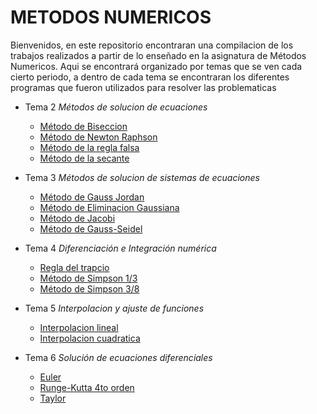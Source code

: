 # METODOS NUMERICOS

Bienvenidos, en este repositorio encontraran una compilacion de los trabajos realizados a partir de lo enseñado en la asignatura de Métodos Numericos.
Aqui se encontrará organizado por temas que se ven cada cierto periodo, a dentro de cada tema se encontraran los diferentes programas que fueron 
utilizados para resolver las problematicas

+ Tema 2 _Métodos de solucion de ecuaciones_
  - [Método de Biseccion](Tema_2/Metodo_de_Biseccion)
  - [Método de Newton Raphson](Tema_2/Método_de_Newton_Raphson/)
  - [Método de la regla falsa](Tema_2/Método_de_la_regla_falsa/)
  - [Método de la secante](Tema_2/Método_de_la_secante/)

+ Tema 3 _Métodos de solucion de sistemas de ecuaciones_
  - [Método de Gauss Jordan](Tema_3/Método_de_Gauss-Jordan/Código%20en%20Java/)
  - [Método de Eliminacion Gaussiana](Tema_3/Método_de_Eliminacion_Gaussiana/)
  - [Método de Jacobi](Tema_3/Método_de_Jacobi/)
  - [Método de Gauss-Seidel](Tema_3/Metodo_de_Gauss-Seidel/)

+ Tema 4 _Diferenciación e Integración numérica_
  - [Regla del trapcio](Tema_4/Regla_del_trapecio/)
  - [Método de Simpson 1/3](Tema_4/Método_de_Simpson_Un_tercio/)
  - [Método de Simpson 3/8](Tema_4/Método_de_Simpson_3_Octavos/)

+ Tema 5 _Interpolacion y ajuste de funciones_
  - [Interpolacion lineal](Tema_5/Interpolacion/)
  - [Interpolacion cuadratica](Tema_5/Interpolacion_cuadratica/)

+ Tema 6 _Solución de ecuaciones diferenciales_
  - [Euler](Tema_6/Euler/)
  - [Runge-Kutta 4to orden](Tema_6/RungeKutta/)
  - [Taylor]() 
